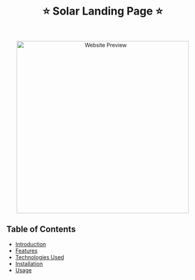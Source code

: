 <h1 align="center"> ⭐️ Solar Landing Page ⭐️ </h1> <br>

<p align="center">
  <a href="#">
    <img alt="Website Preview" title="Thumbnail" src="https://ibb.co/XxVVnwJW" width="450">
  </a>
</p>

## Table of Contents

- [Introduction](#introduction)
- [Features](#features)
- [Technologies Used](#technologies-used)
- [Installation](#installation)
- [Usage](#usage)


